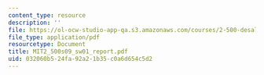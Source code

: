 ```yaml
---
content_type: resource
description: ''
file: https://ol-ocw-studio-app-qa.s3.amazonaws.com/courses/2-500-desalination-and-water-purification-spring-2009/032060b524fa92a21b35c0a6d654c5d2_MIT2_500s09_sw01_report.pdf
file_type: application/pdf
resourcetype: Document
title: MIT2_500s09_sw01_report.pdf
uid: 032060b5-24fa-92a2-1b35-c0a6d654c5d2
---
```

